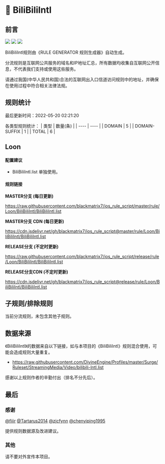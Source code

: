 # 🧸 BiliBiliIntl

## 前言

![](https://shields.io/badge/-移除重复规则-ff69b4) ![](https://shields.io/badge/-DOMAIN与DOMAIN--SUFFIX合并-green) ![](https://shields.io/badge/-IP--CIDR(6)合并-blueviolet) 

BiliBiliIntl规则由《RULE GENERATOR 规则生成器》自动生成。

分流规则是互联网公共服务的域名和IP地址汇总，所有数据均收集自互联网公开信息，不代表我们支持或使用这些服务。

请通过我国(中华人民共和国)合法的互联网出入口信道访问规则中的地址，并确保在使用过程中符合相关法律法规。

## 规则统计

最后更新时间：2022-05-20 02:21:20

各类型规则统计：
| 类型 | 数量(条)  | 
| ---- | ----  |
| DOMAIN | 5  | 
| DOMAIN-SUFFIX | 1  | 
| TOTAL | 6  | 


## Loon 

#### 配置建议
- BiliBiliIntl.list 单独使用。

#### 规则链接
**MASTER分支 (每日更新)**

https://raw.githubusercontent.com/blackmatrix7/ios_rule_script/master/rule/Loon/BiliBiliIntl/BiliBiliIntl.list

**MASTER分支 CDN (每日更新)**

https://cdn.jsdelivr.net/gh/blackmatrix7/ios_rule_script@master/rule/Loon/BiliBiliIntl/BiliBiliIntl.list

**RELEASE分支 (不定时更新)**

https://raw.githubusercontent.com/blackmatrix7/ios_rule_script/release/rule/Loon/BiliBiliIntl/BiliBiliIntl.list

**RELEASE分支CDN (不定时更新)**

https://cdn.jsdelivr.net/gh/blackmatrix7/ios_rule_script@release/rule/Loon/BiliBiliIntl/BiliBiliIntl.list

## 子规则/排除规则


当前分流规则，未包含其他子规则。

## 数据来源

《BiliBiliIntl》的数据来自以下链接，如与本项目的《BiliBiliIntl》规则混合使用，可能会造成规则大量重复。

- https://raw.githubusercontent.com/DivineEngine/Profiles/master/Surge/Ruleset/StreamingMedia/Video/bilibili-Intl.list


感谢以上规则作者的辛勤付出（排名不分先后）。

## 最后

### 感谢

[@fiiir](https://github.com/fiiir) [@Tartarus2014](https://github.com/Tartarus2014) [@zjcfynn](https://github.com/zjcfynn) [@chenyiping1995](https://github.com/chenyiping1995) 

提供规则数据源及改进建议。

### 其他

请不要对外宣传本项目。